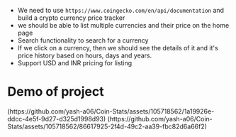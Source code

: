 - We need to use `https://www.coingecko.com/en/api/documentation` and build a crypto currency price tracker
- we should be able to list multiple currencies and their price on the home page
- Search functionality to search for a currency
- If we click on a currency, then we should see the details of it and it's price history based on hours, days and years.
- Support USD and INR pricing for listing

<h1>Demo of project</h1>
(https://github.com/yash-a06/Coin-Stats/assets/105718562/1a19926e-ddcc-4e5f-9d27-d325d1998d93)
(https://github.com/yash-a06/Coin-Stats/assets/105718562/86617925-2f4d-49c2-aa39-fbc82d6a66f2)
